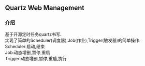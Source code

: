 ## Quartz Web Management

### 介绍
基于开源定时任务quartz书写.   
实现了简单的Scheduler(调度器),Job(作业),Trigger(触发器)的简单操作.   
Scheduler:启动,结束  
Job:动态增删,暂停,重启  
Trigger:动态增删,暂停,重启,执行  